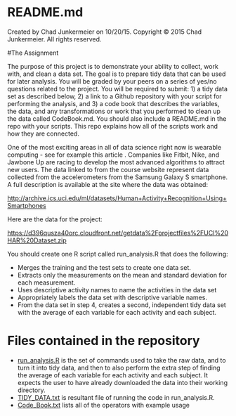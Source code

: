 #  README.md

Created by Chad Junkermeier on 10/20/15.
Copyright © 2015 Chad Junkermeier. All rights reserved.


#The Assignment

The purpose of this project is to demonstrate your ability to collect, work with, and clean a data set. The goal is to prepare tidy data that can be used for later analysis. You will be graded by your peers on a series of yes/no questions related to the project. You will be required to submit: 1) a tidy data set as described below, 2) a link to a Github repository with your script for performing the analysis, and 3) a code book that describes the variables, the data, and any transformations or work that you performed to clean up the data called CodeBook.md. You should also include a README.md in the repo with your scripts. This repo explains how all of the scripts work and how they are connected.  

One of the most exciting areas in all of data science right now is wearable computing - see for example this article . Companies like Fitbit, Nike, and Jawbone Up are racing to develop the most advanced algorithms to attract new users. The data linked to from the course website represent data collected from the accelerometers from the Samsung Galaxy S smartphone. A full description is available at the site where the data was obtained: 

http://archive.ics.uci.edu/ml/datasets/Human+Activity+Recognition+Using+Smartphones 

Here are the data for the project: 

https://d396qusza40orc.cloudfront.net/getdata%2Fprojectfiles%2FUCI%20HAR%20Dataset.zip 

You should create one R script called run_analysis.R that does the following:

*   Merges the training and the test sets to create one data set.
*   Extracts only the measurements on the mean and standard deviation for each measurement. 
*   Uses descriptive activity names to name the activities in the data set
*   Appropriately labels the data set with descriptive variable names. 
*   From the data set in step 4, creates a second, independent tidy data set with the average of each variable for each activity and each subject.



# Files contained in the repository

  * [run_analysis.R](https://github.com/Netflix/PigPen/wiki) is the set of commands used to take the raw data, and to turn it into tidy data, and then to also perform the extra step of finding the average of each variable for each activity and each subject.   It expects the user to have already downloaded the data into their working directory.
  * [TIDY_DATA.txt](https://github.com/Netflix/PigPen/wiki/Tutorial) is resultant file of running the code in run_analysis.R.
  * [Code_Book.txt](http://netflix.github.io/PigPen/pigpen.core.html) lists all of the operators with example usage
 



